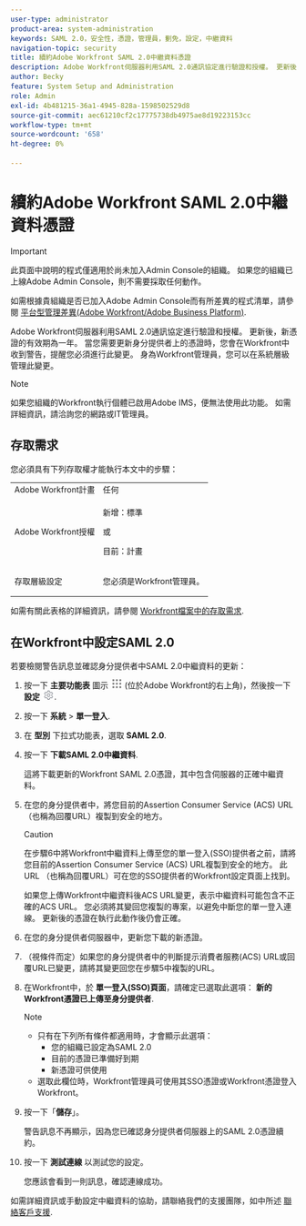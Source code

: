 ```yaml
---
user-type: administrator
product-area: system-administration
keywords: SAML 2.0，安全性，憑證，管理員，劐免，設定，中繼資料
navigation-topic: security
title: 續約Adobe Workfront SAML 2.0中繼資料憑證
description: Adobe Workfront伺服器利用SAML 2.0通訊協定進行驗證和授權。 更新後，新憑證的有效期為一年。 當您需要更新身分提供者上的憑證時，您會在Workfront中收到警告，提醒您必須進行此變更。 身為Workfront管理員，您可以在系統層級管理此變更。
author: Becky
feature: System Setup and Administration
role: Admin
exl-id: 4b481215-36a1-4945-828a-1598502529d8
source-git-commit: aec61210cf2c17775738db4975ae8d19223153cc
workflow-type: tm+mt
source-wordcount: '658'
ht-degree: 0%

---
```


# 續約Adobe Workfront SAML 2.0中繼資料憑證

>[!IMPORTANT]
>
>此頁面中說明的程式僅適用於尚未加入Admin Console的組織。 如果您的組織已上線Adobe Admin Console，則不需要採取任何動作。
>
>如需根據貴組織是否已加入Adobe Admin Console而有所差異的程式清單，請參閱 [平台型管理差異(Adobe Workfront/Adobe Business Platform)](../../../administration-and-setup/get-started-wf-administration/actions-in-admin-console.md).

Adobe Workfront伺服器利用SAML 2.0通訊協定進行驗證和授權。 更新後，新憑證的有效期為一年。 當您需要更新身分提供者上的憑證時，您會在Workfront中收到警告，提醒您必須進行此變更。 身為Workfront管理員，您可以在系統層級管理此變更。

<!--Use this Important note box in the last few weeks before each update.

You must take action to update the metadata in your identity provider with the information from the renewed certificate before the specified date. Mismatched certificates can keep your users from logging in to Workfront after November 22, 2022.
 
-->

>[!NOTE]
>
>如果您組織的Workfront執行個體已啟用Adobe IMS，便無法使用此功能。 如需詳細資訊，請洽詢您的網路或IT管理員。

## 存取需求

您必須具有下列存取權才能執行本文中的步驟：

<table style="table-layout:auto"> 
 <col> 
 <col> 
 <tbody> 
  <tr> 
   <td role="rowheader">Adobe Workfront計畫</td> 
   <td>任何</td> 
  </tr> 
 <tr> 
  <td role="rowheader">Adobe Workfront授權</td> 
  <td> <p>新增：標準 </p>
 <p>或</p> 
<p>目前：計畫 </p> 
</td> 
 </tr>   
 <tr> 
   <td role="rowheader">存取層級設定</td> 
   <td> <p>您必須是Workfront管理員。</p> </td> 
  </tr> 
 </tbody> 
</table>

如需有關此表格的詳細資訊，請參閱 [Workfront檔案中的存取需求](/help/quicksilver/administration-and-setup/add-users/access-levels-and-object-permissions/access-level-requirements-in-documentation.md).

## 在Workfront中設定SAML 2.0

若要檢閱警告訊息並確認身分提供者中SAML 2.0中繼資料的更新：

1. 按一下 **主要功能表** 圖示 ![](assets/main-menu-icon.png) (位於Adobe Workfront的右上角)，然後按一下 **設定** ![](assets/gear-icon-settings.png).

1. 按一下 **系統** > **單一登入**.

1. 在 **型別** 下拉式功能表，選取 **SAML 2.0**.

1. 按一下 **下載SAML 2.0中繼資料**.

   這將下載更新的Workfront SAML 2.0憑證，其中包含伺服器的正確中繼資料。

1. 在您的身分提供者中，將您目前的Assertion Consumer Service (ACS) URL （也稱為回覆URL）複製到安全的地方。

   >[!CAUTION]
   >
   >在步驟6中將Workfront中繼資料上傳至您的單一登入(SSO)提供者之前，請將您目前的Assertion Consumer Service (ACS) URL複製到安全的地方。 此URL （也稱為回覆URL）可在您的SSO提供者的Workfront設定頁面上找到。
   >
   >
   >如果您上傳Workfront中繼資料後ACS URL變更，表示中繼資料可能包含不正確的ACS URL。 您必須將其變回您複製的專案，以避免中斷您的單一登入連線。 更新後的憑證在執行此動作後仍會正確。

1. 在您的身分提供者伺服器中，更新您下載的新憑證。
1. （視條件而定）如果您的身分提供者中的判斷提示消費者服務(ACS) URL或回覆URL已變更，請將其變更回您在步驟5中複製的URL。
1. 在Workfront中，於 **單一登入(SSO)頁面**，請確定已選取此選項： **新的Workfront憑證已上傳至身分提供者**.

   >[!NOTE]
   >
   >* 只有在下列所有條件都適用時，才會顯示此選項：
   >   * 您的組織已設定為SAML 2.0
   >   * 目前的憑證已準備好到期
   >   * 新憑證可供使用
   >* 選取此欄位時，Workfront管理員可使用其SSO憑證或Workfront憑證登入Workfront。

1. 按一下「**儲存**」。

   警告訊息不再顯示，因為您已確認身分提供者伺服器上的SAML 2.0憑證續約。

1. 按一下 **測試連線** 以測試您的設定。

   您應該會看到一則訊息，確認連線成功。

如需詳細資訊或手動設定中繼資料的協助，請聯絡我們的支援團隊，如中所述 [聯絡客戶支援](../../../workfront-basics/tips-tricks-and-troubleshooting/contact-customer-support.md).
